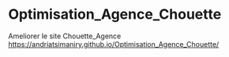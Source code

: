 # Optimisation_Agence_Chouette
Ameliorer le site Chouette_Agence
https://andriatsimaniry.github.io/Optimisation_Agence_Chouette/

